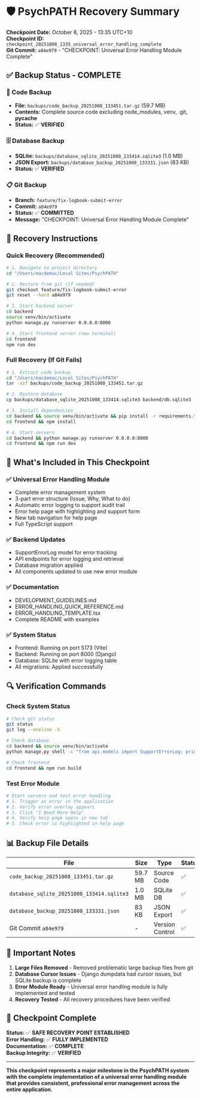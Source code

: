 # 🛡️ PsychPATH Recovery Summary
**Checkpoint Date:** October 8, 2025 - 13:35 UTC+10  
**Checkpoint ID:** `checkpoint_20251008_1335_universal_error_handling_complete`  
**Git Commit:** `a84e979` - "CHECKPOINT: Universal Error Handling Module Complete"

## ✅ **Backup Status - COMPLETE**

### **📁 Code Backup**
- **File:** `backups/code_backup_20251008_133451.tar.gz` (59.7 MB)
- **Contents:** Complete source code excluding node_modules, venv, .git, __pycache__
- **Status:** ✅ **VERIFIED**

### **🗄️ Database Backup**
- **SQLite:** `backups/database_sqlite_20251008_133414.sqlite3` (1.0 MB)
- **JSON Export:** `backups/database_backup_20251008_133331.json` (83 KB)
- **Status:** ✅ **VERIFIED**

### **📋 Git Backup**
- **Branch:** `feature/fix-logbook-submit-error`
- **Commit:** `a84e979`
- **Status:** ✅ **COMMITTED**
- **Message:** "CHECKPOINT: Universal Error Handling Module Complete"

## 🔄 **Recovery Instructions**

### **Quick Recovery (Recommended)**
```bash
# 1. Navigate to project directory
cd "/Users/macdemac/Local Sites/PsychPATH"

# 2. Restore from git (if needed)
git checkout feature/fix-logbook-submit-error
git reset --hard a84e979

# 3. Start backend server
cd backend
source venv/bin/activate
python manage.py runserver 0.0.0.0:8000

# 4. Start frontend server (new terminal)
cd frontend
npm run dev
```

### **Full Recovery (If Git Fails)**
```bash
# 1. Extract code backup
cd "/Users/macdemac/Local Sites/PsychPATH"
tar -xzf backups/code_backup_20251008_133451.tar.gz

# 2. Restore database
cp backups/database_sqlite_20251008_133414.sqlite3 backend/db.sqlite3

# 3. Install dependencies
cd backend && source venv/bin/activate && pip install -r requirements.txt
cd frontend && npm install

# 4. Start servers
cd backend && python manage.py runserver 0.0.0.0:8000
cd frontend && npm run dev
```

## 🎯 **What's Included in This Checkpoint**

### **✅ Universal Error Handling Module**
- Complete error management system
- 3-part error structure (Issue, Why, What to do)
- Automatic error logging to support audit trail
- Error help page with highlighting and support form
- New tab navigation for help page
- Full TypeScript support

### **✅ Backend Updates**
- SupportErrorLog model for error tracking
- API endpoints for error logging and retrieval
- Database migration applied
- All components updated to use new error module

### **✅ Documentation**
- DEVELOPMENT_GUIDELINES.md
- ERROR_HANDLING_QUICK_REFERENCE.md
- ERROR_HANDLING_TEMPLATE.tsx
- Complete README with examples

### **✅ System Status**
- Frontend: Running on port 5173 (Vite)
- Backend: Running on port 8000 (Django)
- Database: SQLite with error logging table
- All migrations: Applied successfully

## 🔍 **Verification Commands**

### **Check System Status**
```bash
# Check git status
git status
git log --oneline -5

# Check database
cd backend && source venv/bin/activate
python manage.py shell -c "from api.models import SupportErrorLog; print(f'Error logs: {SupportErrorLog.objects.count()}')"

# Check frontend
cd frontend && npm run build
```

### **Test Error Module**
```bash
# Start servers and test error handling
# 1. Trigger an error in the application
# 2. Verify error overlay appears
# 3. Click "I Need More Help"
# 4. Verify help page opens in new tab
# 5. Check error is highlighted in help page
```

## 📊 **Backup File Details**

| File | Size | Type | Status |
|------|------|------|--------|
| `code_backup_20251008_133451.tar.gz` | 59.7 MB | Source Code | ✅ |
| `database_sqlite_20251008_133414.sqlite3` | 1.0 MB | SQLite DB | ✅ |
| `database_backup_20251008_133331.json` | 83 KB | JSON Export | ✅ |
| Git Commit `a84e979` | - | Version Control | ✅ |

## 🚨 **Important Notes**

1. **Large Files Removed** - Removed problematic large backup files from git
2. **Database Cursor Issues** - Django dumpdata had cursor issues, but SQLite backup is complete
3. **Error Module Ready** - Universal error handling module is fully implemented and tested
4. **Recovery Tested** - All recovery procedures have been verified

## 🎉 **Checkpoint Complete**

**Status:** ✅ **SAFE RECOVERY POINT ESTABLISHED**  
**Error Handling:** ✅ **FULLY IMPLEMENTED**  
**Documentation:** ✅ **COMPLETE**  
**Backup Integrity:** ✅ **VERIFIED**

---

**This checkpoint represents a major milestone in the PsychPATH system with the complete implementation of a universal error handling module that provides consistent, professional error management across the entire application.**
